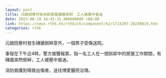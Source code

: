 ```yaml
---
layout: post
title: 元朗田寮村有拆卸房屋磚牆倒冧　工人被壓中昏迷
date: 2023-08-19 16:41:31.000000000 +08:00
link: https://news.rthk.hk/rthk/ch/component/k2/1714207-20230819.htm
categories: rthk
---
```


元朗田寮村發生磚牆倒冧意外，一個男子受傷送院。

事發在下午近4時，警方接獲報案，指一名工人在一間拆卸中的房屋工作期間，有磚牆突然倒冧，工人被壓中昏迷。

消防救護到場救出傷者，送往博愛醫院治理。
